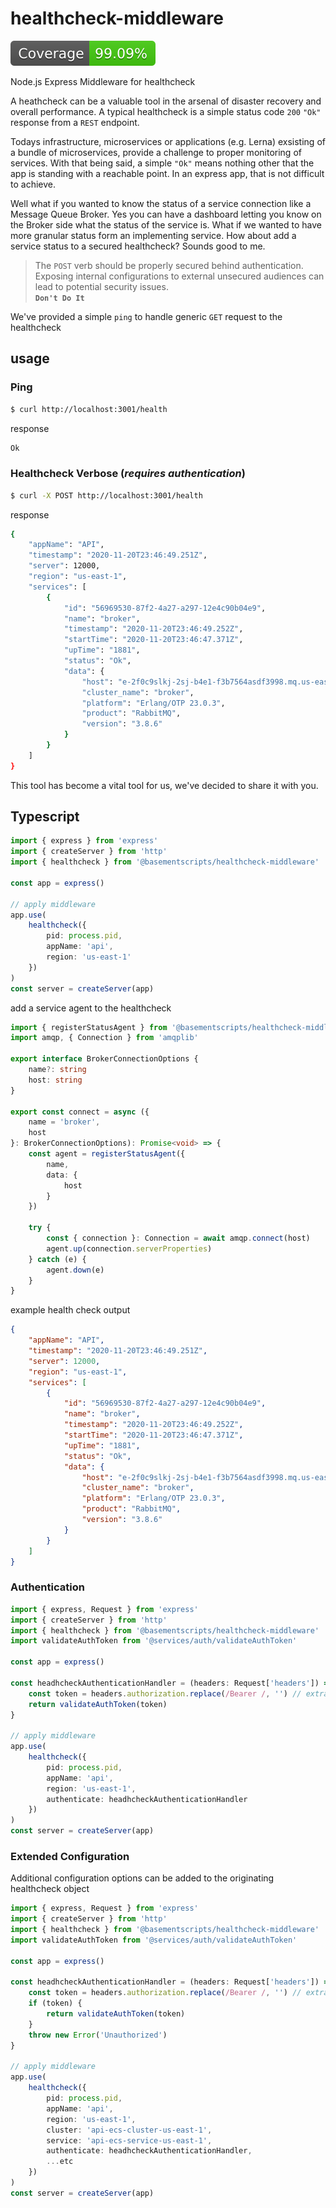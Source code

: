 # healthcheck-middleware

![Coverage](./badge.svg)

Node.js Express Middleware for healthcheck

A heathcheck can be a valuable tool in the arsenal of disaster recovery and overall performance. A typical healthcheck is a simple status code `200` `"Ok"` response from a `REST` endpoint.

Todays infrastructure, microservices or applications (e.g. Lerna) exsisting of a bundle of microservices, provide a challenge to proper monitoring of services. With that being said, a simple `"Ok"` means nothing other that the app is standing with a reachable point. In an express app, that is not difficult to achieve.

Well what if you wanted to know the status of a service connection like a Message Queue Broker. Yes you can have a dashboard letting you know on the Broker side what the status of the service is. What if we wanted to have more granular status form an implementing service. How about add a service status to a secured healthcheck? Sounds good to me.

> The `POST` verb should be properly secured behind authentication. <br>Exposing internal configurations to external unsecured audiences can lead to potential security issues. <br>**`Don't Do It`**

We've provided a simple `ping` to handle generic `GET` request to the healthcheck

## usage

### Ping

```bash
$ curl http://localhost:3001/health
```

response

```bash
Ok
```

### Healthcheck Verbose (**_requires authentication_**)

```bash
$ curl -X POST http://localhost:3001/health
```

response

```bash
{
	"appName": "API",
	"timestamp": "2020-11-20T23:46:49.251Z",
	"server": 12000,
	"region": "us-east-1",
	"services": [
		{
			"id": "56969530-87f2-4a27-a297-12e4c90b04e9",
			"name": "broker",
			"timestamp": "2020-11-20T23:46:49.252Z",
			"startTime": "2020-11-20T23:46:47.371Z",
			"upTime": "1881",
			"status": "Ok",
			"data": {
				"host": "e-2f0c9slkj-2sj-b4e1-f3b7564asdf3998.mq.us-east-1.amazonaws.com",
				"cluster_name": "broker",
				"platform": "Erlang/OTP 23.0.3",
				"product": "RabbitMQ",
				"version": "3.8.6"
			}
		}
	]
}
```

This tool has become a vital tool for us, we've decided to share it with you.

## Typescript

```ts
import { express } from 'express'
import { createServer } from 'http'
import { healthcheck } from '@basementscripts/healthcheck-middleware'

const app = express()

// apply middleware
app.use(
	healthcheck({
		pid: process.pid,
		appName: 'api',
		region: 'us-east-1'
	})
)
const server = createServer(app)
```

add a service agent to the healthcheck

```ts
import { registerStatusAgent } from '@basementscripts/healthcheck-middleware'
import amqp, { Connection } from 'amqplib'

export interface BrokerConnectionOptions {
	name?: string
	host: string
}

export const connect = async ({
	name = 'broker',
	host
}: BrokerConnectionOptions): Promise<void> => {
	const agent = registerStatusAgent({
		name,
		data: {
			host
		}
	})

	try {
		const { connection }: Connection = await amqp.connect(host)
		agent.up(connection.serverProperties)
	} catch (e) {
		agent.down(e)
	}
}
```

example health check output

```json
{
	"appName": "API",
	"timestamp": "2020-11-20T23:46:49.251Z",
	"server": 12000,
	"region": "us-east-1",
	"services": [
		{
			"id": "56969530-87f2-4a27-a297-12e4c90b04e9",
			"name": "broker",
			"timestamp": "2020-11-20T23:46:49.252Z",
			"startTime": "2020-11-20T23:46:47.371Z",
			"upTime": "1881",
			"status": "Ok",
			"data": {
				"host": "e-2f0c9slkj-2sj-b4e1-f3b7564asdf3998.mq.us-east-1.amazonaws.com",
				"cluster_name": "broker",
				"platform": "Erlang/OTP 23.0.3",
				"product": "RabbitMQ",
				"version": "3.8.6"
			}
		}
	]
}
```

### Authentication

```ts
import { express, Request } from 'express'
import { createServer } from 'http'
import { healthcheck } from '@basementscripts/healthcheck-middleware'
import validateAuthToken from '@services/auth/validateAuthToken'

const app = express()

const headhcheckAuthenticationHandler = (headers: Request['headers']) => {
	const token = headers.authorization.replace(/Bearer /, '') // extract bearer token
	return validateAuthToken(token)
}

// apply middleware
app.use(
	healthcheck({
		pid: process.pid,
		appName: 'api',
		region: 'us-east-1',
		authenticate: headhcheckAuthenticationHandler
	})
)
const server = createServer(app)
```

### Extended Configuration

Additional configuration options can be added to the originating healthcheck object

```ts
import { express, Request } from 'express'
import { createServer } from 'http'
import { healthcheck } from '@basementscripts/healthcheck-middleware'
import validateAuthToken from '@services/auth/validateAuthToken'

const app = express()

const headhcheckAuthenticationHandler = (headers: Request['headers']) => {
	const token = headers.authorization.replace(/Bearer /, '') // extract bearer token
	if (token) {
		return validateAuthToken(token)
	}
	throw new Error('Unauthorized')
}

// apply middleware
app.use(
	healthcheck({
		pid: process.pid,
		appName: 'api',
		region: 'us-east-1',
		cluster: 'api-ecs-cluster-us-east-1',
		service: 'api-ecs-service-us-east-1',
		authenticate: headhcheckAuthenticationHandler,
		...etc
	})
)
const server = createServer(app)
```
